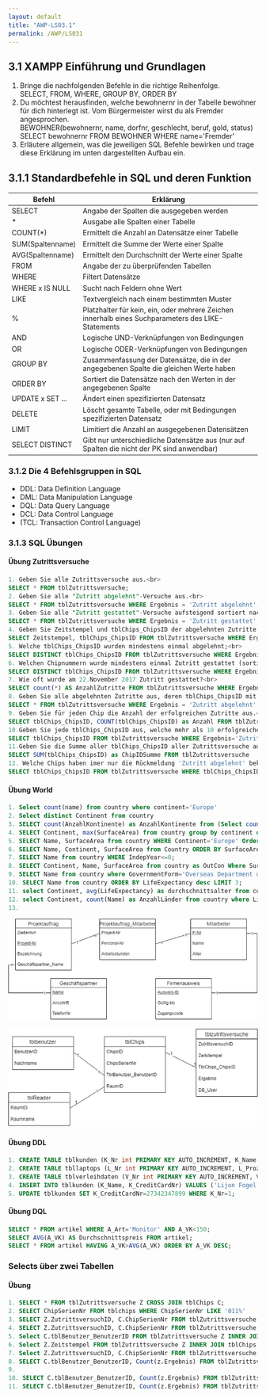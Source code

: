 ```yaml
---
layout: default
title: "AWP-LS03.1"
permalink: /AWP/LS031
---
```


## 3.1 XAMPP Einführung und Grundlagen

1. Bringe die nachfolgenden Befehle in die richtige Reihenfolge.<br>
SELECT, FROM, WHERE, GROUP BY, ORDER BY
2. Du möchtest herausfinden, welche bewohnernr in der Tabelle bewohner für dich hinterlegt ist. Vom Bürgermeister wirst du als Fremder angesprochen.<br> BEWOHNER(bewohnernr, name, dorfnr, geschlecht, beruf, gold, status)<br>
SELECT bewohnernr FROM BEWOHNER WHERE name='Fremder'
3. Erläutere allgemein, was die jeweiligen SQL Befehle bewirken und trage diese Erklärung im unten dargestellten Aufbau ein.<br>

## 3.1.1 Standardbefehle in SQL und deren Funktion

|Befehl|Erklärung|
|--|--|
|SELECT|Angabe der Spalten die ausgegeben werden|
|*|Ausgabe alle Spalten einer Tabelle|
|COUNT(*)|Ermittelt die Anzahl an Datensätze einer Tabelle|
|SUM(Spaltenname)|Ermittelt die Summe der Werte einer Spalte|
|AVG(Spaltenname)|Ermittelt den Durchschnitt der Werte einer Spalte|
|FROM|Angabe der zu überprüfenden Tabellen|
|WHERE|Filtert Datensätze|
|WHERE x IS NULL|Sucht nach Feldern ohne Wert|
|LIKE|Textvergleich nach einem bestimmten Muster|
|%|Platzhalter für kein, ein, oder mehrere Zeichen innerhalb eines Suchparameters des LIKE-Statements|
|AND|Logische UND-Verknüpfungen von Bedingungen|
|OR|Logische ODER-Verknüpfungen von Bedingungen|
|GROUP BY|Zusammenfassung der Datensätze, die in der angegebenen Spalte die gleichen Werte haben|
|ORDER BY|Sortiert die Datensätze nach den Werten in der angegebenen Spalte|
|UPDATE x SET ...|Ändert einen spezifizierten Datensatz|
|DELETE|Löscht gesamte Tabelle, oder mit Bedingungen spezifizierten Datensatz|
|LIMIT|Limitiert die Anzahl an ausgegebenen Datensätzen|
|SELECT DISTINCT|Gibt nur unterschiedliche Datensätze aus (nur auf Spalten die nicht der PK sind anwendbar)|

### 3.1.2 Die 4 Befehlsgruppen in SQL

- DDL: Data Definition Language
- DML: Data Manipulation Language
- DQL: Data Query Language
- DCL: Data Control Language
- (TCL: Transaction Control Language)

### 3.1.3 SQL Übungen

#### Übung Zutrittsversuche

```sql
1. Geben Sie alle Zutrittsversuche aus.<br>
SELECT * FROM tblZutrittsversuche;
2. Geben Sie alle "Zutritt abgelehnt"-Versuche aus.<br>
SELECT * FROM tblZutrittsversuche WHERE Ergebnis = 'Zutritt abgelehnt';
3. Geben Sie alle "Zutritt gestattet"-Versuche aufsteigend sortiert nach tbl_Chips_ChipsID aus.<br>
SELECT * FROM tblZutrittsversuche WHERE Ergebnis = 'Zutritt gestattet' ORDER BY tblChips_ChipsID ASC;
4. Geben Sie Zeitstempel und tblChips_ChipsID der abgelehnten Zutritte absteigend sortiert nach Zeitstempel aus.<br>
SELECT Zeitstempel, tblChips_ChipsID FROM tblZutrittsversuche WHERE Ergebnis = 'Zutritt abgelehnt' ORDER BY Zeitstempel DESC;
5. Welche tblChips_ChipsID wurden mindestens einmal abgelehnt;<br>
SELECT DISTINCT tblChips_ChipsID FROM tblZutrittsversuche WHERE Ergebnis='Zutritt abgelehnt';
6. Welchen Chipnummern wurde mindestens einmal Zutritt gestattet (sortiert nach Chipnummer)?<br>
SELECT DISTINCT tblChips_ChipsID FROM tblZutrittsversuche WHERE Ergebnis='Zutritt gestattet' ORDER BY tblChips_ChipsID;
7. Wie oft wurde am 22.November 2017 Zutritt gestattet?<br>
SELECT count(*) AS AnzahlZutritte FROM tblZutrittsversuche WHERE Ergebnis = 'Zutritt gestattet' AND DATE(Zeitstempel) = '2017-11-22';
8. Geben Sie alle abgelehnten Zutritte aus, deren tblChips_ChipsID mit 1 beginnt.<br>
SELECT * FROM tblZutrittsversuche WHERE Ergebnis = 'Zutritt abgelehnt' AND tblChips_ChipsID LIKE '1%';
9. Geben Sie für jeden Chip die Anzahl der erfolgreichen Zutritte aus.<br>
SELECT tblChips_ChipsID, COUNT(tblChips_ChipsID) as Anzahl FROM tblZutrittsversuche WHERE Ergebnis='Zutritt gestattet' GROUP BY tblChips_ChipsID;
10.Geben Sie jede tblChips_ChipsID aus, welche mehr als 10 erfolgreiche Zutritte gespeichert haben.<br> 
SELECT tblChips_ChipsID FROM tblZutrittsversuche WHERE Ergebnis='Zutritt gestattet' GROUP BY tblChips_ChipsID HAVING COUNT(Ergebnis)>10;
11.Geben Sie die Summe aller tblChips_ChipsID aller Zutrittsversuche aus.<br>
SELECT SUM(tblChips_ChipsID) as ChipIDSumme FROM tblZutrittsversuche
12. Welche Chips haben imer nur die Rückmeldung 'Zutritt abgelehnt' bekommen?
SELECT tblChips_ChipsID FROM tblZutrittsversuche WHERE tblChips_ChipsID NOT IN (SELECT tblChips_ChipsID FROM tblZutrittsversuche WHERE Ergebnis='Zutritt gestattet' GROUP BY tblChips_ChipsID) GROUP BY tblChips_ChipsID;
```

#### Übung World

```sql
1. Select count(name) from country where continent='Europe'
2. Select distinct Continent from country
3. SELECT count(AnzahlKontinente) as AnzahlKontinente from (Select count(Continent) as AnzahlKontinente from country group by Continent) as AnzahlK;
4. SELECT Continent, max(SurfaceArea) from country group by continent order by surfaceArea desc;
5. SELECT Name, SurfaceArea from country WHERE Continent='Europe' Order by SurfaceArea DESC;
6. SELECT Name, Continent, SurfaceArea from Country ORDER BY SurfaceArea DESC;
7. SELECT Name from country WHERE IndepYear<=0;
8. SELECT Continent, Name, SurfaceArea from country as OutCon Where SurfaceArea = (SELECT MAX(SurfaceArea) FROM country as InCon WHERE InCon.Continent=OutCon.Continent) Group by Continent;
9. SELECT Name from country where GovernmentForm='Overseas Department of France';
10. SELECT Name from country ORDER BY LifeExpectancy desc LIMIT 3;
11. select Continent, avg(LifeExpectancy) as durchschnittsalter from country group by Continent order by durchschnittsalter desc limit 1;
12. select Continent, count(Name) as AnzahlLänder from country where LifeExpectancy>75 group by Continent;
13.

```

![LM_Projekt](./images/LM_Projekt.png)

![LM_Chips](./images/LM_Chips.png)

#### Übung DDL

```sql
1. CREATE TABLE tblkunden (K_Nr int PRIMARY KEY AUTO_INCREMENT, K_Name varchar(30), K_CreditCardNr char(16));
2. CREATE TABLE tbllaptops (L_Nr int PRIMARY KEY AUTO_INCREMENT, L_ProzTyp varchar(30), L_Akku varchar(30), L_MietgebuehrProTag decimal(8,2) )
3. CREATE TABLE tblverleihdaten (V_Nr int PRIMARY KEY AUTO_INCREMENT, V_Mietbeginn date, V_MietEnde date, K_Nr int, L_Nr int, V_MietgebuehrProTag decimal(8,2), CONSTRAINT FK_KNr FOREIGN KEY (K_Nr) REFERENCES tblkunden(K_Nr), CONSTRAINT FK_LNr FOREIGN KEY (L_Nr) REFERENCES tbllaptops(L_Nr));
4. INSERT INTO tblkunden (K_Name, K_CreditCardNr) VALUES ('Lijon Fogel', 12839415282);
5. UPDATE tblkunden SET K_CreditCardNr=27342347899 WHERE K_Nr=1;
```

#### Übung DQL

```sql
SELECT * FROM artikel WHERE A_Art='Monitor' AND A_VK<150;
SELECT AVG(A_VK) AS Durchschnittspreis FROM artikel;
SELECT * FROM artikel HAVING A_VK>AVG(A_VK) ORDER BY A_VK DESC;
```

### Selects über zwei Tabellen

#### Übung

```sql
1. SELECT * FROM tblZutrittsversuche Z CROSS JOIN tblChips C;
2. SELECT ChipSerienNr FROM tblchips WHERE ChipSerienNr LIKE '011%'
3. SELECT Z.ZutrittsversuchID, C.ChipSerienNr FROM tblZutrittsversuche Z, tblchips C WHERE Z.tblChips_ChipsID=C.ChipsID;
4. SELECT Z.ZutrittsversuchID, C.ChipSerienNr FROM tblZutrittsversuche Z INNER JOIN tblchips C on Z.tblChips_ChipsID=C.ChipsID;
5. Select C.tblBenutzer_BenutzerID FROM tblZutrittsversuche Z INNER JOIN tblChips C on C.ChipsID=Z.tblChips_ChipsID WHERE ZutrittsversuchID=2300;
6. Select Z.Zeitstempel FROM tblZutrittsversuche Z INNER JOIN tblChips C on C.ChipsID=Z.tblChips_ChipsID WHERE tblBenutzer_BenutzerID=5 AND Ergebnis='Zutritt abgelehnt' ORDER BY Zeitstempel DESC;
7. Select Z.ZutrittsversuchID, C.ChipSerienNr FROM tblZutrittsversuche Z INNER JOIN tblChips C on C.ChipsID=Z.tblChips_ChipsID WHERE Zeitstempel LIKE '2017-11-20 %';
8. SELECT C.tblBenutzer_BenutzerID, Count(z.Ergebnis) FROM tblZutrittsversuche Z Inner join tblChips C on c.ChipsID=Z.tblChips_ChipsID WHERE z.Ergebnis='Zutritt abgelehnt' GROUP BY C.tblBenutzer_BenutzerID;
9. 
10. SELECT C.tblBenutzer_BenutzerID, Count(z.Ergebnis) FROM tblZutrittsversuche Z right join tblChips C on c.ChipsID=Z.tblChips_ChipsID GROUP BY C.tblBenutzer_BenutzerID;
11. SELECT C.tblBenutzer_BenutzerID, Count(z.Ergebnis) FROM tblZutrittsversuche Z right join tblChips C on c.ChipsID=Z.tblChips_ChipsID WHERE z.Ergebnis='Zutritt abgelehnt' OR z.Ergebnis IS NULL GROUP BY C.tblBenutzer_BenutzerID;

```
